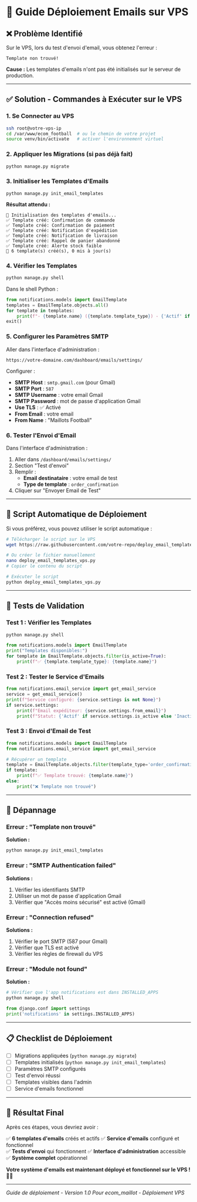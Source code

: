 # 🚀 Guide Déploiement Emails sur VPS

## ❌ **Problème Identifié**

Sur le VPS, lors du test d'envoi d'email, vous obtenez l'erreur :
```
Template non trouvé!
```

**Cause :** Les templates d'emails n'ont pas été initialisés sur le serveur de production.

---

## ✅ **Solution - Commandes à Exécuter sur le VPS**

### **1. Se Connecter au VPS**

```bash
ssh root@votre-vps-ip
cd /var/www/ecom_football  # ou le chemin de votre projet
source venv/bin/activate   # activer l'environnement virtuel
```

### **2. Appliquer les Migrations (si pas déjà fait)**

```bash
python manage.py migrate
```

### **3. Initialiser les Templates d'Emails**

```bashir
python manage.py init_email_templates
```

**Résultat attendu :**
```
📧 Initialisation des templates d'emails...
✅ Template créé: Confirmation de commande
✅ Template créé: Confirmation de paiement
✅ Template créé: Notification d'expédition
✅ Template créé: Notification de livraison
✅ Template créé: Rappel de panier abandonné
✅ Template créé: Alerte stock faible
🎉 6 template(s) créé(s), 0 mis à jour(s)
```

### **4. Vérifier les Templates**

```bash
python manage.py shell
```

Dans le shell Python :
```python
from notifications.models import EmailTemplate
templates = EmailTemplate.objects.all()
for template in templates:
    print(f"- {template.name} ({template.template_type}) - {'Actif' if template.is_active else 'Inactif'}")
exit()
```

### **5. Configurer les Paramètres SMTP**

Aller dans l'interface d'administration :
```
https://votre-domaine.com/dashboard/emails/settings/
```

Configurer :
- **SMTP Host** : `smtp.gmail.com` (pour Gmail)
- **SMTP Port** : `587`
- **SMTP Username** : votre email Gmail
- **SMTP Password** : mot de passe d'application Gmail
- **Use TLS** : ✅ Activé
- **From Email** : votre email
- **From Name** : "Maillots Football"

### **6. Tester l'Envoi d'Email**

Dans l'interface d'administration :
1. Aller dans `/dashboard/emails/settings/`
2. Section "Test d'envoi"
3. Remplir :
   - **Email destinataire** : votre email de test
   - **Type de template** : `order_confirmation`
4. Cliquer sur "Envoyer Email de Test"

---

## 🔧 **Script Automatique de Déploiement**

Si vous préférez, vous pouvez utiliser le script automatique :

```bash
# Télécharger le script sur le VPS
wget https://raw.githubusercontent.com/votre-repo/deploy_email_templates_vps.py

# Ou créer le fichier manuellement
nano deploy_email_templates_vps.py
# Copier le contenu du script

# Exécuter le script
python deploy_email_templates_vps.py
```

---

## 🧪 **Tests de Validation**

### **Test 1 : Vérifier les Templates**

```bash
python manage.py shell
```

```python
from notifications.models import EmailTemplate
print("Templates disponibles:")
for template in EmailTemplate.objects.filter(is_active=True):
    print(f"✅ {template.template_type}: {template.name}")
```

### **Test 2 : Tester le Service d'Emails**

```python
from notifications.email_service import get_email_service
service = get_email_service()
print(f"Service configuré: {service.settings is not None}")
if service.settings:
    print(f"Email expéditeur: {service.settings.from_email}")
    print(f"Statut: {'Actif' if service.settings.is_active else 'Inactif'}")
```

### **Test 3 : Envoi d'Email de Test**

```python
from notifications.models import EmailTemplate
from notifications.email_service import get_email_service

# Récupérer un template
template = EmailTemplate.objects.filter(template_type='order_confirmation', is_active=True).first()
if template:
    print(f"✅ Template trouvé: {template.name}")
else:
    print("❌ Template non trouvé")
```

---

## 🚨 **Dépannage**

### **Erreur : "Template non trouvé"**

**Solution :**
```bash
python manage.py init_email_templates
```

### **Erreur : "SMTP Authentication failed"**

**Solutions :**
1. Vérifier les identifiants SMTP
2. Utiliser un mot de passe d'application Gmail
3. Vérifier que "Accès moins sécurisé" est activé (Gmail)

### **Erreur : "Connection refused"**

**Solutions :**
1. Vérifier le port SMTP (587 pour Gmail)
2. Vérifier que TLS est activé
3. Vérifier les règles de firewall du VPS

### **Erreur : "Module not found"**

**Solution :**
```bash
# Vérifier que l'app notifications est dans INSTALLED_APPS
python manage.py shell
```

```python
from django.conf import settings
print('notifications' in settings.INSTALLED_APPS)
```

---

## 📋 **Checklist de Déploiement**

- [ ] Migrations appliquées (`python manage.py migrate`)
- [ ] Templates initialisés (`python manage.py init_email_templates`)
- [ ] Paramètres SMTP configurés
- [ ] Test d'envoi réussi
- [ ] Templates visibles dans l'admin
- [ ] Service d'emails fonctionnel

---

## 🎉 **Résultat Final**

Après ces étapes, vous devriez avoir :

✅ **6 templates d'emails** créés et actifs
✅ **Service d'emails** configuré et fonctionnel  
✅ **Tests d'envoi** qui fonctionnent
✅ **Interface d'administration** accessible
✅ **Système complet** opérationnel

**Votre système d'emails est maintenant déployé et fonctionnel sur le VPS !** 🚀📧

---

*Guide de déploiement - Version 1.0*
*Pour ecom_maillot - Déploiement VPS*
